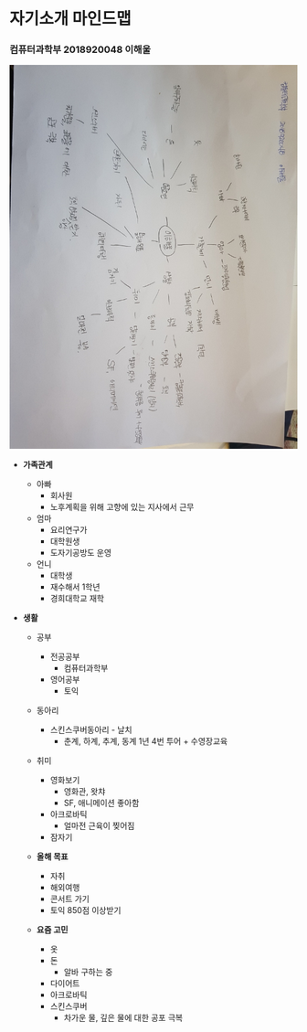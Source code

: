 # 자기소개 마인드맵
### 컴퓨터과학부 2018920048 이해울 

![자기소개 마인드맵](./창의공.jpg)

* **가족관계** 
  * 아빠
    * 회사원
    * 노후계획을 위해 고향에 있는 지사에서 근무
  * 엄마
    * 요리연구가
    * 대학원생
    * 도자기공방도 운영
  * 언니
    * 대학생 
    * 재수해서 1학년
    * 경희대학교 재학
  
* **생활**
  * 공부
    * 전공공부 
      * 컴퓨터과학부
    * 영어공부
      * 토익
  * 동아리
    * 스킨스쿠버동아리 - 날치
      * 춘계, 하계, 추계, 동계 1년 4번 투어 + 수영장교육
  * 취미
    * 영화보기
      * 영화관, 왓챠
      * SF, 애니메이션 좋아함
    * 아크로바틱
      * 얼마전 근육이 찢어짐
    * 잠자기 
  
  * **올해 목표**
    * 자취
    * 해외여행
    * 콘서트 가기
    * 토익 850점 이상받기
  
  * **요즘 고민**
    * 옷
    * 돈
      * 알바 구하는 중
    * 다이어트
    * 아크로바틱 
    * 스킨스쿠버
      * 차가운 물, 깊은 물에 대한 공포 극복
    
  
